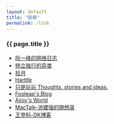 ```yaml
---
layout: default
title: "链接"
permalink: /link
---
```


<h3 class="post-title">{{ page.title }}</h3>
<div class="post-line"></div>

* <a href="http://www.ruanyifeng.com/blog" target ="_blank">阮一峰的网络日志</a>
* <a href="https://demochen.com" target ="_blank">特立独行的异类</a>
* <a href="https://www.skyue.com" target ="_blank">拾月</a>
* <a href="https://harttle.land" target ="_blank">Harttle</a>
* <a href="https://1900.live" target ="_blank">只是玩玩  Thoughts, stories and ideas.</a>
* <a href="https://blog.fooleap.org" target ="_blank">Fooleap's Blog</a>
* <a href="https://ajioy.cn" target ="_blank">Ajioy's World</a>
* <a href="https://macshuo.com" target ="_blank">MacTalk-池建强的随想录</a>
* <a href="https://greatdk.com" target ="_blank">王登科-DK博客</a>
